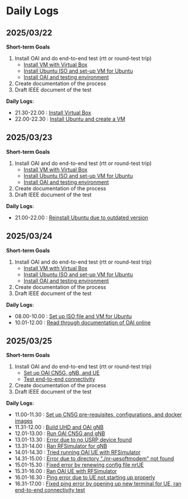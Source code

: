 # Daily Logs
## 2025/03/22
**Short-term Goals**
1. Install OAI and do end-to-end test (rtt or round-test trip)
   - [Install VM with Virtual Box](https://www.virtualbox.org/wiki/Downloads)
   - [Install Ubuntu ISO and set-up VM for Ubuntu](https://ubuntu.com/download/desktop)
   - [Install OAI and testing environment](https://gitlab.eurecom.fr/oai/openairinterface5g)
2. Create documentation of the process
3. Draft IEEE document of the test

**Daily Logs**:
- 21.30-22.00 : [Install Virtual Box](https://github.com/bmw-ece-ntust/internship/blob/2025-TEEP-8-Gavin/docs/Virtual_Box_Installation.png)
- 22.00-22.30 : [Install Ubuntu and create a VM](https://github.com/bmw-ece-ntust/internship/blob/2025-TEEP-8-Gavin/docs/Ubuntu_Setup.png)

## 2025/03/23
**Short-term Goals**
1. Install OAI and do end-to-end test (rtt or round-test trip)
   - [Install VM with Virtual Box](https://www.virtualbox.org/wiki/Downloads)
   - [Install Ubuntu ISO and set-up VM for Ubuntu](https://ubuntu.com/download/desktop)
   - [Install OAI and testing environment](https://gitlab.eurecom.fr/oai/openairinterface5g)
2. Create documentation of the process
3. Draft IEEE document of the test

**Daily Logs**:
- 21.00-22.00 : [Reinstall Ubuntu due to outdated version](https://github.com/bmw-ece-ntust/internship/blob/2025-TEEP-8-Gavin/docs/Ubuntu_Setup.png)

## 2025/03/24
**Short-term Goals**
1. Install OAI and do end-to-end test (rtt or round-test trip)
   - [Install VM with Virtual Box](https://www.virtualbox.org/wiki/Downloads)
   - [Install Ubuntu ISO and set-up VM for Ubuntu](https://ubuntu.com/download/desktop)
   - [Install OAI and testing environment](https://gitlab.eurecom.fr/oai/openairinterface5g)
2. Create documentation of the process
3. Draft IEEE document of the test

**Daily Logs**:
- 08.00-10.00 : [Set up ISO file and VM for Ubuntu](https://github.com/bmw-ece-ntust/internship/blob/2025-TEEP-8-Gavin/docs/Ubuntu_Setup.png)
- 10.01-12.00 : [Read through documentation of OAI online](https://gitlab.eurecom.fr/oai/openairinterface5g)

## 2025/03/25
**Short-term Goals**
1. Install OAI and do end-to-end test (rtt or round-test trip)
   - [Set up OAI CN5G, gNB, and UE](https://gitlab.eurecom.fr/oai/openairinterface5g)
   - [Test end-to-end connectivity](https://gitlab.eurecom.fr/oai/openairinterface5g/-/blob/develop/doc/README.md#tutorials)
2. Create documentation of the process
3. Draft IEEE document of the test

**Daily Logs**:
- 11.00-11.30 : [Set up CN5G pre-requisites, configurations, and docker images]()
- 11.31-12.00 : [Build UHD and OAI gNB]()
- 12.01-13.00 : [Run OAI CN5G and gNB]()
- 13.01-13.30 : [Error due to no USRP device found]()
- 13.31-14.00 : [Ran RFSimulator for gNB]()
- 14.01-14.30 : [Tried running OAI UE with RFSimulator]()
- 14.31-15.00 : [Error due to directory "./nr-uesoftmodem" not found]()
- 15.01-15.30 : [Fixed error by renewing config file nrUE]()
- 15.31-16.00 : [Ran OAI UE with RFSimulator]()
- 16.01-16.30 : [Ping error due to UE not starting up properly]()
- 16.31-17.00 : [Fixed ping error by opening up new terminal for UE, ran end-to-end connectivity test]()
